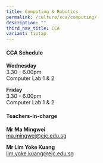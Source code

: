 ```yaml
---
title: Computing & Robotics
permalink: /culture/cca/computing/
description: ""
third_nav_title: CCA
variant: tiptap
---
```

<h4><strong>CCA Schedule</strong></h4>
<p><strong>Wednesday</strong>
<br>3.30&nbsp;- 6.00pm
<br>Computer Lab 1 &amp; 2</p>
<p><strong>Friday</strong>
<br>3.30 - 6.00pm
<br>Computer Lab 1 &amp; 2</p>
<h4><strong>Teachers-in-charge</strong></h4>
<p><strong>Mr Ma Mingwei</strong>
<br><a href="mailto:ma.mingwei@ejc.edu.sg" rel="noopener noreferrer nofollow" target="_blank">ma.mingwei@ejc.edu.sg</a>
</p>
<p><strong>Mr Lim Yoke Kuang</strong>
<br><a href="mailto:lim.yoke.kuang@ejc.edu.sg" rel="noopener noreferrer nofollow" target="_blank">lim.yoke.kuang@ejc.edu.sg</a>
</p>